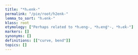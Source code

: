 ```yaml
---
title: "*h₂enk-"
permalink: "/pie/root/h2enk-"
lemma_to_sort: "h₂enk-"
klass: root
etymology: ["Perhaps related to *h₂eng-, *h₂enǵʰ-, *h₂eḱ-"]
markers: []
synonyms: []
definitions: [["curve, bend"]]
topics: []
---
```

